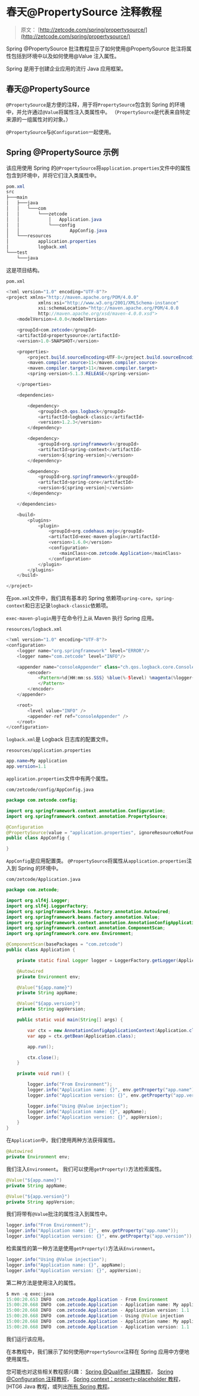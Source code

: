 # 春天@PropertySource 注释教程

> 原文： [http://zetcode.com/spring/propertysource/](http://zetcode.com/spring/propertysource/)

Spring @PropertySource 批注教程显示了如何使用@PropertySource 批注将属性包括到环境中以及如何使用@Value 注入属性。

Spring 是用于创建企业应用的流行 Java 应用框架。

## 春天@PropertySource

`@PropertySource`是方便的注释，用于将`PropertySource`包含到 Spring 的环境中，并允许通过`@Value`将属性注入类属性中。 （`PropertySource`是代表来自特定来源的一组属性对的对象。）

`@PropertySource`与`@Configuration`一起使用。

## Spring @PropertySource 示例

该应用使用 Spring 的`@PropertySource`将`application.properties`文件中的属性包含到环境中，并将它们注入类属性中。

```java
pom.xml
src
├───main
│   ├───java
│   │   └───com
│   │       └───zetcode
│   │           │   Application.java
│   │           └───config
│   │                   AppConfig.java
│   └───resources
│           application.properties
│           logback.xml
└───test
    └───java

```

这是项目结构。

`pom.xml`

```java
<?xml version="1.0" encoding="UTF-8"?>
<project xmlns="http://maven.apache.org/POM/4.0.0"
            xmlns:xsi="http://www.w3.org/2001/XMLSchema-instance"
            xsi:schemaLocation="http://maven.apache.org/POM/4.0.0
            http://maven.apache.org/xsd/maven-4.0.0.xsd">
    <modelVersion>4.0.0</modelVersion>

    <groupId>com.zetcode</groupId>
    <artifactId>propertysource</artifactId>
    <version>1.0-SNAPSHOT</version>

    <properties>
        <project.build.sourceEncoding>UTF-8</project.build.sourceEncoding>
        <maven.compiler.source>11</maven.compiler.source>
        <maven.compiler.target>11</maven.compiler.target>
        <spring-version>5.1.3.RELEASE</spring-version>

    </properties>

    <dependencies>

        <dependency>
            <groupId>ch.qos.logback</groupId>
            <artifactId>logback-classic</artifactId>
            <version>1.2.3</version>
        </dependency>

        <dependency>
            <groupId>org.springframework</groupId>
            <artifactId>spring-context</artifactId>
            <version>${spring-version}</version>
        </dependency>

        <dependency>
            <groupId>org.springframework</groupId>
            <artifactId>spring-core</artifactId>
            <version>${spring-version}</version>
        </dependency> 

    </dependencies>

    <build>
        <plugins>
            <plugin>
                <groupId>org.codehaus.mojo</groupId>
                <artifactId>exec-maven-plugin</artifactId>
                <version>1.6.0</version>
                <configuration>
                    <mainClass>com.zetcode.Application</mainClass>
                </configuration>
            </plugin>
        </plugins>
    </build>

</project>

```

在`pom.xml`文件中，我们具有基本的 Spring 依赖项`spring-core`，`spring-context`和日志记录`logback-classic`依赖项。

`exec-maven-plugin`用于在命令行上从 Maven 执行 Spring 应用。

`resources/logback.xml`

```java
<?xml version="1.0" encoding="UTF-8"?>
<configuration>
    <logger name="org.springframework" level="ERROR"/>
    <logger name="com.zetcode" level="INFO"/>

    <appender name="consoleAppender" class="ch.qos.logback.core.ConsoleAppender">
        <encoder>
            <Pattern>%d{HH:mm:ss.SSS} %blue(%-5level) %magenta(%logger{36}) - %msg %n
            </Pattern>
        </encoder>
    </appender>

    <root>
        <level value="INFO" />
        <appender-ref ref="consoleAppender" />
    </root>
</configuration>

```

`logback.xml`是 Logback 日志库的配置文件。

`resources/application.properties`

```java
app.name=My application
app.version=1.1

```

`application.properties`文件中有两个属性。

`com/zetcode/config/AppConfig.java`

```java
package com.zetcode.config;

import org.springframework.context.annotation.Configuration;
import org.springframework.context.annotation.PropertySource;

@Configuration
@PropertySource(value = "application.properties", ignoreResourceNotFound = true)
public class AppConfig {

}

```

`AppConfig`是应用配置类。 `@PropertySource`将属性从`application.properties`注入到 Spring 的环境中。

`com/zetcode/Application.java`

```java
package com.zetcode;

import org.slf4j.Logger;
import org.slf4j.LoggerFactory;
import org.springframework.beans.factory.annotation.Autowired;
import org.springframework.beans.factory.annotation.Value;
import org.springframework.context.annotation.AnnotationConfigApplicationContext;
import org.springframework.context.annotation.ComponentScan;
import org.springframework.core.env.Environment;

@ComponentScan(basePackages = "com.zetcode")
public class Application {

    private static final Logger logger = LoggerFactory.getLogger(Application.class);

    @Autowired
    private Environment env;

    @Value("${app.name}")
    private String appName;

    @Value("${app.version}")
    private String appVersion;

    public static void main(String[] args) {

        var ctx = new AnnotationConfigApplicationContext(Application.class);
        var app = ctx.getBean(Application.class);

        app.run();

        ctx.close();
    }

    private void run() {

        logger.info("From Environment");
        logger.info("Application name: {}", env.getProperty("app.name"));
        logger.info("Application version: {}", env.getProperty("app.version"));

        logger.info("Using @Value injection");
        logger.info("Application name: {}", appName);
        logger.info("Application version: {}", appVersion);
    }
}

```

在`Application`中，我们使用两种方法获得属性。

```java
@Autowired
private Environment env;

```

我们注入`Environment`。 我们可以使用`getProperty()`方法检索属性。

```java
@Value("${app.name}")
private String appName;

@Value("${app.version}")
private String appVersion;

```

我们将带有`@Value`批注的属性注入到属性中。

```java
logger.info("From Environment");
logger.info("Application name: {}", env.getProperty("app.name"));
logger.info("Application version: {}", env.getProperty("app.version"));

```

检索属性的第一种方法是使用`getProperty()`方法从`Environment`。

```java
logger.info("Using @Value injection");
logger.info("Application name: {}", appName);
logger.info("Application version: {}", appVersion);

```

第二种方法是使用注入的属性。

```java
$ mvn -q exec:java
15:00:20.653 INFO  com.zetcode.Application - From Environment 
15:00:20.668 INFO  com.zetcode.Application - Application name: My application 
15:00:20.668 INFO  com.zetcode.Application - Application version: 1.1 
15:00:20.668 INFO  com.zetcode.Application - Using @Value injection 
15:00:20.668 INFO  com.zetcode.Application - Application name: My application 
15:00:20.668 INFO  com.zetcode.Application - Application version: 1.1 

```

我们运行该应用。

在本教程中，我们展示了如何使用`@PropertySource`注释在 Spring 应用中方便地使用属性。

您可能也对这些相关教程感兴趣： [Spring @Qualifier 注释教程](/spring/qualifier/)， [Spring @Configuration 注释教程](/spring/configuration/)， [Spring context：property-placeholder 教程](/spring/propertyplaceholder/)，[HTG6 Java 教程，或列出[所有 Spring 教程](/all/#spring)。